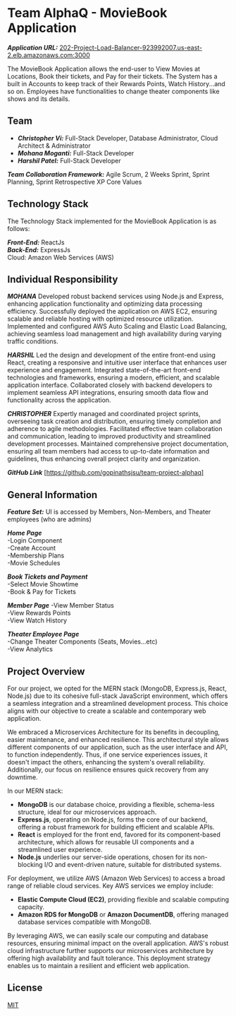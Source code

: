 # Team AlphaQ - MovieBook Application

***Application URL:*** [202-Project-Load-Balancer-923992007.us-east-2.elb.amazonaws.com:3000](202-Project-Load-Balancer-923992007.us-east-2.elb.amazonaws.com)

The MovieBook Application allows the end-user to View Movies at Locations, Book their tickets, and Pay for their tickets. The System has a built in Accounts to keep track of their Rewards Points, Watch History...and so on. Employees have functionalities to change theater components like shows and its details.

## Team
* ***Christopher Vi:*** Full-Stack Developer, Database Administrator, Cloud Architect & Administrator  
* ***Mohana Moganti:*** Full-Stack Developer  
* ***Harshil Patel:*** Full-Stack Developer

***Team Collaboration Framework:*** Agile Scrum, 2 Weeks Sprint, Sprint Planning, Sprint Retrospective XP Core Values

## Technology Stack
The Technology Stack implemented for the MovieBook Application is as follows:

***Front-End:*** ReactJs  
***Back-End:*** ExpressJs   
Cloud: Amazon Web Services (AWS)  

## Individual Responsibility

***MOHANA*** 
Developed robust backend services using Node.js and Express, enhancing application functionality and optimizing data processing efficiency.
Successfully deployed the application on AWS EC2, ensuring scalable and reliable hosting with optimized resource utilization.
Implemented and configured AWS Auto Scaling and Elastic Load Balancing, achieving seamless load management and high availability during varying traffic conditions.

***HARSHIL***
Led the design and development of the entire front-end using React, creating a responsive and intuitive user interface that enhances user experience and engagement.
Integrated state-of-the-art front-end technologies and frameworks, ensuring a modern, efficient, and scalable application interface.
Collaborated closely with backend developers to implement seamless API integrations, ensuring smooth data flow and functionality across the application.

***CHRISTOPHER***
Expertly managed and coordinated project sprints, overseeing task creation and distribution, ensuring timely completion and adherence to agile methodologies.
Facilitated effective team collaboration and communication, leading to improved productivity and streamlined development processes.
Maintained comprehensive project documentation, ensuring all team members had access to up-to-date information and guidelines, thus enhancing overall project clarity and organization.

***GitHub Link*** [https://github.com/gopinathsjsu/team-project-alphaq]


## General Information

***Feature Set:***
UI is accessed by Members, Non-Members, and Theater employees (who are admins)

***Home Page***  
-Login Component  
-Create Account  
-Membership Plans  
-Movie Schedules  

***Book Tickets and Payment***  
-Select Movie Showtime    
-Book & Pay for Tickets  

***Member Page***
-View Member Status  
-View Rewards Points  
-View Watch History  

***Theater Employee Page***  
-Change Theater Components (Seats, Movies...etc)  
-View Analytics

## Project Overview
For our project, we opted for the MERN stack (MongoDB, Express.js, React, Node.js) due to its cohesive full-stack JavaScript environment, which offers a seamless integration and a streamlined development process. This choice aligns with our objective to create a scalable and contemporary web application.

We embraced a Microservices Architecture for its benefits in decoupling, easier maintenance, and enhanced resilience. This architectural style allows different components of our application, such as the user interface and API, to function independently. Thus, if one service experiences issues, it doesn't impact the others, enhancing the system's overall reliability. Additionally, our focus on resilience ensures quick recovery from any downtime.

In our MERN stack:
- **MongoDB** is our database choice, providing a flexible, schema-less structure, ideal for our microservices approach.
- **Express.js**, operating on Node.js, forms the core of our backend, offering a robust framework for building efficient and scalable APIs.
- **React** is employed for the front end, favored for its component-based architecture, which allows for reusable UI components and a streamlined user experience.
- **Node.js** underlies our server-side operations, chosen for its non-blocking I/O and event-driven nature, suitable for distributed systems.

For deployment, we utilize AWS (Amazon Web Services) to access a broad range of reliable cloud services. Key AWS services we employ include:
- **Elastic Compute Cloud (EC2)**, providing flexible and scalable computing capacity.
- **Amazon RDS for MongoDB** or **Amazon DocumentDB**, offering managed database services compatible with MongoDB.

By leveraging AWS, we can easily scale our computing and database resources, ensuring minimal impact on the overall application. AWS's robust cloud infrastructure further supports our microservices architecture by offering high availability and fault tolerance. This deployment strategy enables us to maintain a resilient and efficient web application.


## License

[MIT](https://choosealicense.com/licenses/mit/)
